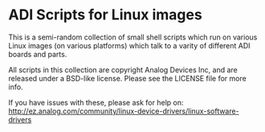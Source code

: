 ADI Scripts for Linux images
============================

This is a semi-random collection of small shell scripts which
run on various Linux images (on various platforms) which talk
to a varity of different ADI boards and parts.

All scripts in this collection are copyright Analog Devices Inc,
and are released under a BSD-like license. Please see the LICENSE
file for more info.

If you have issues with these, please ask for help on:
  http://ez.analog.com/community/linux-device-drivers/linux-software-drivers
